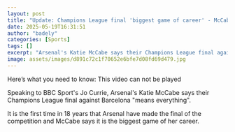 ```yaml
---
layout: post
title: "Update: Champions League final 'biggest game of career' - McCabe"
date: 2025-05-19T16:31:51
author: "badely"
categories: [Sports]
tags: []
excerpt: "Arsenal's Katie McCabe says their Champions League final against Barcelona 'means everything' and is the biggest game of her career."
image: assets/images/d891c72c1f70652e6bfe7d08fd69d479.jpg
---
```


Here’s what you need to know: This video can not be played

Speaking to BBC Sport's Jo Currie, Arsenal's Katie McCabe says their Champions League final against Barcelona "means everything".

It is the first time in 18 years that Arsenal have made the final of the competition and McCabe says it is the biggest game of her career.

